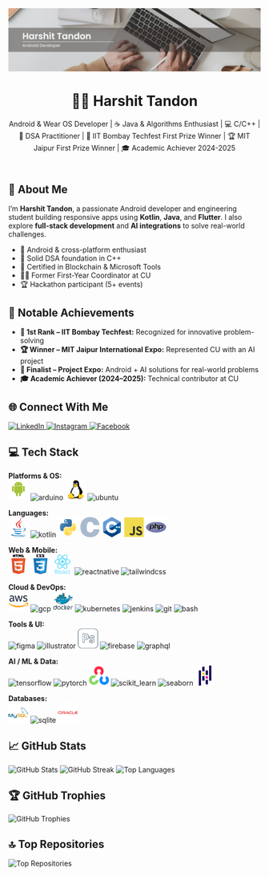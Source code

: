 <!DOCTYPE html>
<html lang="en">
<head>
  <meta charset="UTF-8" />
  <meta name="viewport" content="width=device-width, initial-scale=1.0"/>
  <meta name="description" content="Harshit Tandon - Android Developer, CSE Student, Hackathon Winner. Portfolio showcasing mobile & web development skills, tools, and achievements."/>
 

<body>

  <!-- ✅ Banner Section -->
  <div class="banner">
    <img src="1732447558687.jpeg" alt="Harshit Tandon Banner">
  </div>

  <header>
    <h1>👨‍💻 Harshit Tandon</h1>
    <p>Android & Wear OS Developer | ☕ Java & Algorithms Enthusiast | 💻 C/C++ | 🧩 DSA Practitioner | 🥇 IIT Bombay Techfest First Prize Winner | 🏆 MIT Jaipur First Prize Winner | 🎓 Academic Achiever 2024-2025</p>
  </header>

  <section class="section">
    <h2>🚀 About Me</h2>
    <p>
      I’m <strong>Harshit Tandon</strong>, a passionate Android developer and engineering student building responsive apps using <strong>Kotlin</strong>, <strong>Java</strong>, and <strong>Flutter</strong>.
      I also explore <strong>full-stack development</strong> and <strong>AI integrations</strong> to solve real-world challenges.
    </p>
    <ul>
      <li>📱 Android & cross-platform enthusiast</li>
      <li>🧠 Solid DSA foundation in C++</li>
      <li>📜 Certified in Blockchain & Microsoft Tools</li>
      <li>🧑‍🏫 Former First-Year Coordinator at CU</li>
      <li>🏆 Hackathon participant (5+ events)</li>
    </ul>
  </section>

  <section class="section">
    <h2>🏅 Notable Achievements</h2>
    <ul>
      <li><strong>🥇 1st Rank – IIT Bombay Techfest:</strong> Recognized for innovative problem-solving</li>
      <li><strong>🏆 Winner – MIT Jaipur International Expo:</strong> Represented CU with an AI project</li>
      <li><strong>🎯 Finalist – Project Expo:</strong> Android + AI solutions for real-world problems</li>
      <li><strong>🎓 Academic Achiever (2024–2025):</strong> Technical contributor at CU</li>
    </ul>
  </section>

  <section class="section">
    <h2>🌐 Connect With Me</h2>
    <div class="social-icons">
      <a href="https://linkedin.com/in/hartan9124/" target="_blank">
        <img src="https://img.shields.io/badge/LinkedIn-%230077B5.svg?logo=linkedin&logoColor=white" alt="LinkedIn"/>
      </a>
      <a href="https://instagram.com/tandon._.2895" target="_blank">
        <img src="https://img.shields.io/badge/Instagram-%23E4405F.svg?logo=Instagram&logoColor=white" alt="Instagram"/>
      </a>
      <a href="https://facebook.com/Harshit%20Tandon" target="_blank">
        <img src="https://img.shields.io/badge/Facebook-%231877F2.svg?logo=Facebook&logoColor=white" alt="Facebook"/>
      </a>
    </div>
  </section>

<section>
  <h2>💻 Tech Stack</h2>

  <!-- 🚀 Platforms & OS -->
  <p>
    <strong>Platforms & OS:</strong><br/>
    <img src="https://raw.githubusercontent.com/devicons/devicon/master/icons/android/android-original-wordmark.svg" alt="android" width="40" height="40"/>
    <img src="https://www.vectorlogo.zone/logos/arduino/arduino-icon.svg" alt="arduino" width="40" height="40"/>
    <img src="https://raw.githubusercontent.com/devicons/devicon/master/icons/linux/linux-original.svg" alt="linux" width="40" height="40"/>
    <img src="https://www.vectorlogo.zone/logos/ubuntu/ubuntu-icon.svg" alt="ubuntu" width="40" height="40"/>
  </p>

  <!-- 🧠 Programming Languages -->
  <p>
    <strong>Languages:</strong><br/>
    <img src="https://raw.githubusercontent.com/devicons/devicon/master/icons/java/java-original.svg" alt="java" width="40" height="40"/>
    <img src="https://www.vectorlogo.zone/logos/kotlinlang/kotlinlang-icon.svg" alt="kotlin" width="40" height="40"/>
    <img src="https://raw.githubusercontent.com/devicons/devicon/master/icons/python/python-original.svg" alt="python" width="40" height="40"/>
    <img src="https://raw.githubusercontent.com/devicons/devicon/master/icons/c/c-original.svg" alt="c" width="40" height="40"/>
    <img src="https://raw.githubusercontent.com/devicons/devicon/master/icons/cplusplus/cplusplus-original.svg" alt="cplusplus" width="40" height="40"/>
    <img src="https://raw.githubusercontent.com/devicons/devicon/master/icons/javascript/javascript-original.svg" alt="javascript" width="40" height="40"/>
    <img src="https://raw.githubusercontent.com/devicons/devicon/master/icons/php/php-original.svg" alt="php" width="40" height="40"/>
  </p>

  <!-- 🌐 Web & Mobile -->
  <p>
    <strong>Web & Mobile:</strong><br/>
    <img src="https://raw.githubusercontent.com/devicons/devicon/master/icons/html5/html5-original-wordmark.svg" alt="html" width="40" height="40"/>
    <img src="https://raw.githubusercontent.com/devicons/devicon/master/icons/css3/css3-original-wordmark.svg" alt="css" width="40" height="40"/>
    <img src="https://raw.githubusercontent.com/devicons/devicon/master/icons/react/react-original-wordmark.svg" alt="react" width="40" height="40"/>
    <img src="https://reactnative.dev/img/header_logo.svg" alt="reactnative" width="40" height="40"/>
    <img src="https://www.vectorlogo.zone/logos/tailwindcss/tailwindcss-icon.svg" alt="tailwindcss" width="40" height="40"/>
  </p>

  <!-- ☁️ Cloud & DevOps -->
  <p>
    <strong>Cloud & DevOps:</strong><br/>
    <img src="https://raw.githubusercontent.com/devicons/devicon/master/icons/amazonwebservices/amazonwebservices-original-wordmark.svg" alt="aws" width="40" height="40"/>
    <img src="https://www.vectorlogo.zone/logos/google_cloud/google_cloud-icon.svg" alt="gcp" width="40" height="40"/>
    <img src="https://raw.githubusercontent.com/devicons/devicon/master/icons/docker/docker-original-wordmark.svg" alt="docker" width="40" height="40"/>
    <img src="https://www.vectorlogo.zone/logos/kubernetes/kubernetes-icon.svg" alt="kubernetes" width="40" height="40"/>
    <img src="https://www.vectorlogo.zone/logos/jenkins/jenkins-icon.svg" alt="jenkins" width="40" height="40"/>
    <img src="https://www.vectorlogo.zone/logos/git-scm/git-scm-icon.svg" alt="git" width="40" height="40"/>
    <img src="https://www.vectorlogo.zone/logos/gnu_bash/gnu_bash-icon.svg" alt="bash" width="40" height="40"/>
  </p>

  <!-- 🔍 Tools & UI -->
  <p>
    <strong>Tools & UI:</strong><br/>
    <img src="https://www.vectorlogo.zone/logos/figma/figma-icon.svg" alt="figma" width="40" height="40"/>
    <img src="https://www.vectorlogo.zone/logos/adobe_illustrator/adobe_illustrator-icon.svg" alt="illustrator" width="40" height="40"/>
    <img src="https://raw.githubusercontent.com/devicons/devicon/master/icons/photoshop/photoshop-line.svg" alt="photoshop" width="40" height="40"/>
    <img src="https://www.vectorlogo.zone/logos/firebase/firebase-icon.svg" alt="firebase" width="40" height="40"/>
    <img src="https://www.vectorlogo.zone/logos/graphql/graphql-icon.svg" alt="graphql" width="40" height="40"/>
  </p>

  <!-- 🧠 AI / ML -->
  <p>
    <strong>AI / ML & Data:</strong><br/>
    <img src="https://www.vectorlogo.zone/logos/tensorflow/tensorflow-icon.svg" alt="tensorflow" width="40" height="40"/>
    <img src="https://www.vectorlogo.zone/logos/pytorch/pytorch-icon.svg" alt="pytorch" width="40" height="40"/>
    <img src="https://raw.githubusercontent.com/devicons/devicon/master/icons/opencv/opencv-original.svg" alt="opencv" width="40" height="40"/>
    <img src="https://upload.wikimedia.org/wikipedia/commons/0/05/Scikit_learn_logo_small.svg" alt="scikit_learn" width="40" height="40"/>
    <img src="https://seaborn.pydata.org/_images/logo-mark-lightbg.svg" alt="seaborn" width="40" height="40"/>
    <img src="https://raw.githubusercontent.com/devicons/devicon/2ae2a900d2f041da66e950e4d48052658d850630/icons/pandas/pandas-original.svg" alt="pandas" width="40" height="40"/>
  </p>

  <!-- 🗄️ Databases -->
  <p>
    <strong>Databases:</strong><br/>
    <img src="https://raw.githubusercontent.com/devicons/devicon/master/icons/mysql/mysql-original-wordmark.svg" alt="mysql" width="40" height="40"/>
    <img src="https://www.vectorlogo.zone/logos/sqlite/sqlite-icon.svg" alt="sqlite" width="40" height="40"/>
    <img src="https://raw.githubusercontent.com/devicons/devicon/master/icons/oracle/oracle-original.svg" alt="oracle" width="40" height="40"/>
  </p>
</section>


  <!-- ✅ GitHub Stats Section -->
  <section class="section">
    <h2>📈 GitHub Stats</h2>
    <img src="https://github-readme-stats.vercel.app/api?username=HArTan9124&theme=radical&show_icons=true&hide_border=false&include_all_commits=true&count_private=true" alt="GitHub Stats"/>
    <img src="https://github-readme-streak-stats.herokuapp.com/?user=HArTan9124&theme=radical&hide_border=false" alt="GitHub Streak"/>
    <img src="https://github-readme-stats.vercel.app/api/top-langs/?username=HArTan9124&theme=radical&layout=compact&hide_border=false" alt="Top Languages"/>
  </section>

  <section class="section">
    <h2>🏆 GitHub Trophies</h2>
    <img src="https://github-profile-trophy.vercel.app/?username=HArTan9124&theme=radical&margin-w=4" alt="GitHub Trophies"/>
  </section>

  <section class="section">
    <h2>🔝 Top Repositories</h2>
    <img src="https://github-contributor-stats.vercel.app/api?username=HArTan9124&limit=5&theme=dark&combine_all_yearly_contributions=true" alt="Top Repositories"/>
  </section>

</body>
</html>
